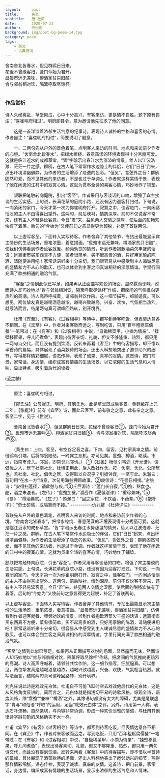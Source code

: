 ```yaml
---
layout:     post
title:      客至
subtitle:   唐 杜甫
date:       2020-07-22
author:     听松阁
background: img/post-bg-poem-14.jpg
category: poem
tags:
    - 美文
    - 古典诗词
---
```


舍南舍北皆春水，但见群鸥日日来。<br>
花径不曾缘客扫，蓬门今始为君开。<br>
盘飧市远无兼味，樽酒家贫只旧醅。<br>
肯与邻翁相对饮，隔篱呼取尽馀杯。<br>
<br>

### 作品赏析
诗人久经离乱，草堂刚成，心中十分高兴，有客来访，更是情不自胜。题下原有自注：“喜崔明府相过”。明府即县令，意为邀请他先征求了他的同意。

　　这是一首洋溢着浓郁生活气息的纪事诗，表现诗人诚朴的性格和喜客的心情。作者自注：“喜崔明府相过”，简要说明了题意。
  
　　一、二两句先从户外的景色着笔，点明客人来访的时间、地点和来访前夕作者的心境。“舍南舍北皆春水”，把绿水缭绕、春意荡漾的环境表现得十分秀丽可爱。这就是临江近水的成都草堂。“皆”字暗示出春江水势涨溢的情景，给人以江波浩渺、茫茫一片之感。群鸥，在古人笔下常常作水边隐士的伴侣，它们“日日”到来，点出环境清幽僻静，为作者的生活增添了隐逸的色彩。“但见”，含弦外之音：群鸥固然可爱，而不见其他的来访者，不是也过于单调么！作者就这样寓情于景，表现了他在闲逸的江村中的寂寞心情。这就为贯串全诗的喜客心情，巧妙地作了铺垫。
  
　　颔联把笔触转向庭院，引出“客至”。作者采用与客谈话的口吻，增强了宾主接谈的生活实感。上句说，长满花草的庭院小路，还没有因为迎客打扫过。下句说，一向紧闭的家门，今天才第一次为你崔明府打开。寂寞之中，佳客临门，一向闲适恬淡的主人不由得喜出望外。这两句，前后映衬，情韵深厚。前句不仅说客不常来，还有主人不轻易延客意，今日“君”来，益见两人交情之深厚，使后面的酣畅欢快有了着落。后句的“今始为”又使前句之意显得更为超脱，补足了首联两句。
  
　　以上虚写客至，下面转入实写待客。作者舍弃了其他情节，专拈出最能显示宾主情份的生活场景，重笔浓墨，着意描画。“盘飧市远无兼味，樽酒家贫只旧醅”，使我们仿佛看到作者延客就餐、频频劝饮的情景，听到作者抱歉酒菜欠丰盛的话语：远离街市买东西真不方便，菜肴很简单，买不起高贵的酒，只好用家酿的陈酒，请随便进用吧！家常话语听来十分亲切，我们很容易从中感受到主人竭诚尽意的盛情和力不从心的歉仄，也可以体会到主客之间真诚相待的深厚情谊。字里行间充满了款曲相通的融洽气氛。
  
　　“客至”之情到此似已写足，如果再从正面描写欢悦的场面，显然露而无味，然而诗人却巧妙地以“肯与邻翁相对饮，隔篱呼取尽馀杯”作结，把席间的气氛推向更热烈的高潮。诗人高声呼喊着，请邻翁共饮作陪。这一细节描写，细腻逼真。可以想见，两位挚友真是越喝酒意越浓，越喝兴致越高，兴奋、欢快，气氛相当热烈。就写法而言，结尾两句真可谓峰回路转，别开境界。
  
　　杜甫《宾至》、《有客》、《过客相寻》等诗中，都写到待客吃饭，但表情达意各不相同。在《宾至》中，作者对来客敬而远之，写到吃饭，只用“百年粗粝腐儒餐”一笔带过；在《有客》和《过客相寻》中说，“自锄稀菜甲，小摘为情亲”、“挂壁移筐果，呼儿问煮鱼”，表现出待客亲切、礼貌，但又不够隆重、热烈，都只用一两句诗交代，而且没有提到饮酒。反转来再看《客至》中的待客描写，却不惜以半首诗的篇幅，具体展现了酒菜款待的场面，还出人料想地突出了邀邻助兴的细节，写得那样情彩细腻，语态传神，表现了诚挚、真率的友情。这首诗，把门前景，家常话，身边情，编织成富有情趣的生活场景，以它浓郁的生活气息和人情味，显出特点，吸引着后代的读者。
  
(范之麟)

------------------------------------------
　　原注：喜崔明府相过。

　　【邵氏注】公母崔氏。明府，其舅氏也。此是草堂既成后春景。黄鹤编在上元二年。【张綖注】前有《宾至》诗，而此云客至，前有敬之之意，此有亲之之意。客至二字，见于《世说》。

　　舍南舍北皆春水①，但见群鸥日日来。花径不曾缘客扫②，蓬门今始为君开③。盘飧市远无兼味④，樽酒家贫只旧醅⑤。肯与邻翁相对饮，隔篱呼取尽余杯⑥。

　　（黄生曰：上四，客至，有空谷足音之喜。下四，留客，见村家真率之情。前借鸥鸟引端，后将邻翁陪结，一时宾主忘机，亦可见矣。盘飧、樽酒，略读。市远，指南市津头。邻翁，即南邻北邻也。）
①【钱笺】杨慎引韦述《开元谱》，谓倡优之人，居于社南社北，杜诗正用此，后人改社作舍。按：舍南、舍北，公所居也。若社南、社北，倡优之居，安得取以自况乎？引据舛误，一至于此。朱瀚曰：首句用“在水一方”诗意，次句用海翁狎鸥故事。②庾信诗：“花径日相携。”谢朓诗：“安得扫蓬径，销此愁与疾。”③丘巨源诗：“蓬门长自寂。”④飧，熟食也。醅，酒之未漉者。《左传》：“盘飧加壁。”潘岳作《夏侯湛诔》：“重珍兼味。”⑤《易》：“樽酒簋贰。”《庄子》：颜渊曰：“回之家贫，不饮酒，不茹荤。”⑥《抱朴子》：“奇士硕儒，或隔篱而不接。”
-----------仇兆鳌 《杜诗详注》-----------

首联先从户外的景色着笔，点明客人来访的时间、地点和来访前夕作者的心境。“舍南舍北皆春水”，把绿水缭绕、春意荡漾的环境表现得十分秀丽可爱。这就是临江近水的成都草堂。“皆”字暗示出春江水势涨溢的情景，给人以江波浩渺、茫茫一片之感。群鸥，在古人笔下常常作水边隐士的伴侣，它们“日日”到来，点出环境清幽僻静，为作者的生活增添了隐逸的色彩。“但见”，含弦外之音：群鸥固然可爱，而不见其他的来访者，也是过于单调。作者就这样寓情于景，表现了他在闲逸的江村中的寂寞心情。这就为贯串全诗的喜客心情，巧妙地作了铺垫。

颔联把笔触转向庭院，引出“客至”。作者采用与客谈话的口吻，增强了宾主接谈的生活实感。上句说，长满花草的庭院小路，还没有因为迎客打扫过。下句说，一向紧闭的家门，今天才第一次为你崔明府打开。寂寞之中，佳客临门，一向闲适恬淡的主人不由得喜出望外。这两句，前后映衬，情韵深厚。前句不仅说客不常来，还有主人不轻易延客意，今日“君”来，益见两人交情之深厚，使后面的酣畅欢快有了着落。后句的“今始为”又使前句之意显得更为超脱，补足了首联两句。

以上虚写客至，下面转入实写待客。作者舍弃了其他情节，专拈出最能显示宾主情份的生活场景，重笔浓墨，着意描画。“盘飧市远无兼味，樽酒家贫只旧醅”，仿佛看到作者迎客就餐、频频劝饮的情景，听到作者抱歉酒菜欠丰盛的话语：远离街市买东西真不方便，菜肴很简单，买不起高贵的酒，只好用家酿的陈酒，请随便进用吧！家常话语听来十分亲切，很容易从中感受到主人竭诚尽意的盛情和力不从心的歉仄，也可以体会到主客之间真诚相待的深厚情谊。字里行间充满了款曲相通的融洽气氛。

“客至”之情到此似已写足，如果再从正面描写欢悦的场面，显然露而无味，然而诗人却巧妙地以“肯与邻翁相对饮，隔篱呼取尽馀杯”作结，把席间的气氛推向更热烈的高潮。诗人高声呼喊着，请邻翁共饮作陪。这一细节描写，细腻逼真。可以想见，两位挚友真是越喝酒意越浓，越喝兴致越高，兴奋、欢快，气氛相当热烈。就写法而言，结尾两句真可谓峰回路转，别开境界。

刘克庄说此诗是戏效元白体。杜甫自不可能飞跃时空去戏效他后代的元白体，这是从风格角度反讲的。简而言之，元白体就是指浅切平易的诗歌风格。综观全诗，语势流畅，除“盘飧”“兼味”“樽酒”之外，其馀语句都没有太大的障碍，尤其是尾联虚字“肯与”和俗语“呼取”的运用，足当“戏效元白体”之评。另外，诗用第一人称，表达质朴流畅，自然亲切，与内容非常协调，形成一种欢快淡雅的情调，与杜甫其他律诗字斟句酌的风格确实不大一样。

杜甫《宾至》《有客》《过客相寻》等诗中，都写到待客吃饭，但表情达意各不相同。在《宾至》中，作者对来客敬而远之，写到吃饭，只用“百年粗粝腐儒餐”一笔带过；在《有客》和《过客相寻》中说，“自锄稀菜甲，小摘为情亲”、“挂壁移筐果，呼儿问煮鱼”，表现出待客亲切、礼貌，但又不够隆重、热烈，都只用一两句诗交代，而且没有提到饮酒。反转来再看《客至》中的待客描写，却不惜以半首诗的篇幅，具体展现了酒菜款待的场面，还出人料想地突出了邀邻助兴的细节，写得那样情彩细腻，语态传神，表现了诚挚、真率的友情。这首诗，把门前景，家常话，身边情，编织成富有情趣的生活场景，显示出浓郁的生活气息和人情味。
